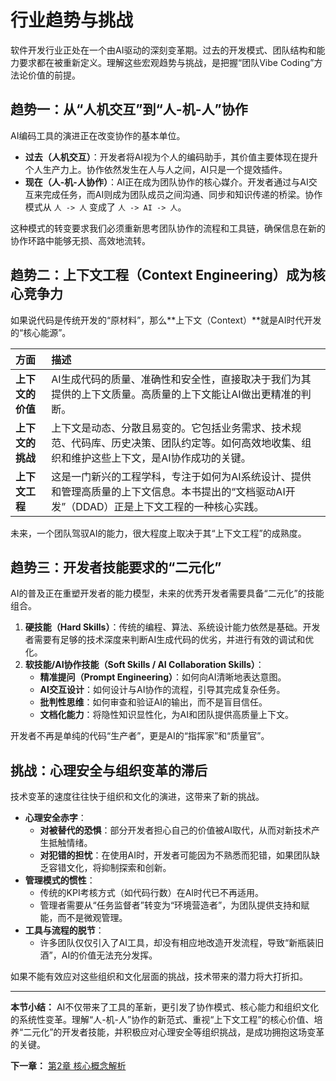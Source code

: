 # 行业趋势与挑战

软件开发行业正处在一个由AI驱动的深刻变革期。过去的开发模式、团队结构和能力要求都在被重新定义。理解这些宏观趋势与挑战，是把握“团队Vibe Coding”方法论价值的前提。

## 趋势一：从“人机交互”到“人-机-人”协作

AI编码工具的演进正在改变协作的基本单位。

- **过去（人机交互）**：开发者将AI视为个人的编码助手，其价值主要体现在提升个人生产力上。协作依然发生在人与人之间，AI只是一个提效插件。
- **现在（人-机-人协作）**：AI正在成为团队协作的核心媒介。开发者通过与AI交互来完成任务，而AI则成为团队成员之间沟通、同步和知识传递的桥梁。协作模式从 `人 -> 人` 变成了 `人 -> AI -> 人`。

这种模式的转变要求我们必须重新思考团队协作的流程和工具链，确保信息在新的协作环路中能够无损、高效地流转。

## 趋势二：上下文工程（Context Engineering）成为核心竞争力

如果说代码是传统开发的“原材料”，那么**上下文（Context）**就是AI时代开发的“核心能源”。

| 方面 | 描述 |
| :--- | :--- |
| **上下文的价值** | AI生成代码的质量、准确性和安全性，直接取决于我们为其提供的上下文质量。高质量的上下文能让AI做出更精准的判断。 |
| **上下文的挑战** | 上下文是动态、分散且易变的。它包括业务需求、技术规范、代码库、历史决策、团队约定等。如何高效地收集、组织和维护这些上下文，是AI协作成功的关键。 |
| **上下文工程** | 这是一门新兴的工程学科，专注于如何为AI系统设计、提供和管理高质量的上下文信息。本书提出的“文档驱动AI开发”（DDAD）正是上下文工程的一种核心实践。 |

未来，一个团队驾驭AI的能力，很大程度上取决于其“上下文工程”的成熟度。

## 趋势三：开发者技能要求的“二元化”

AI的普及正在重塑开发者的能力模型，未来的优秀开发者需要具备“二元化”的技能组合。

1.  **硬技能（Hard Skills）**：传统的编程、算法、系统设计能力依然是基础。开发者需要有足够的技术深度来判断AI生成代码的优劣，并进行有效的调试和优化。
2.  **软技能/AI协作技能（Soft Skills / AI Collaboration Skills）**：
    - **精准提问（Prompt Engineering）**：如何向AI清晰地表达意图。
    - **AI交互设计**：如何设计与AI协作的流程，引导其完成复杂任务。
    - **批判性思维**：如何审查和验证AI的输出，而不是盲目信任。
    - **文档化能力**：将隐性知识显性化，为AI和团队提供高质量上下文。

开发者不再是单纯的代码“生产者”，更是AI的“指挥家”和“质量官”。

## 挑战：心理安全与组织变革的滞后

技术变革的速度往往快于组织和文化的演进，这带来了新的挑战。

- **心理安全赤字**：
  - **对被替代的恐惧**：部分开发者担心自己的价值被AI取代，从而对新技术产生抵触情绪。
  - **对犯错的担忧**：在使用AI时，开发者可能因为不熟悉而犯错，如果团队缺乏容错文化，将抑制探索和创新。
- **管理模式的惯性**：
  - 传统的KPI考核方式（如代码行数）在AI时代已不再适用。
  - 管理者需要从“任务监督者”转变为“环境营造者”，为团队提供支持和赋能，而不是微观管理。
- **工具与流程的脱节**：
  - 许多团队仅仅引入了AI工具，却没有相应地改造开发流程，导致“新瓶装旧酒”，AI的价值无法充分发挥。

如果不能有效应对这些组织和文化层面的挑战，技术带来的潜力将大打折扣。

---

**本节小结：** AI不仅带来了工具的革新，更引发了协作模式、核心能力和组织文化的系统性变革。理解“人-机-人”协作的新范式、重视“上下文工程”的核心价值、培养“二元化”的开发者技能，并积极应对心理安全等组织挑战，是成功拥抱这场变革的关键。

**下一章：** [第2章 核心概念解析](part1/chapter2.md)